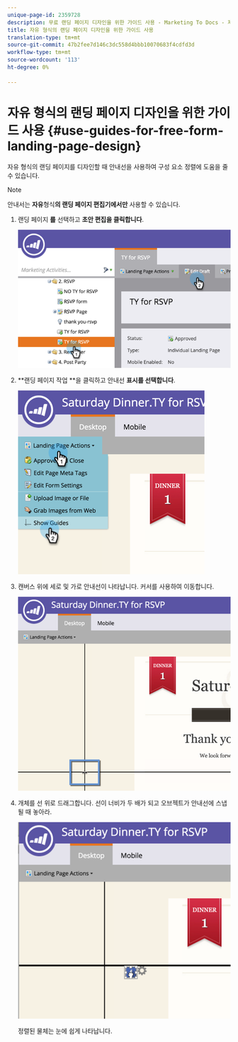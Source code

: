 ```yaml
---
unique-page-id: 2359728
description: 무료 랜딩 페이지 디자인을 위한 가이드 사용 - Marketing To Docs - 제품 설명서
title: 자유 형식의 랜딩 페이지 디자인을 위한 가이드 사용
translation-type: tm+mt
source-git-commit: 47b2fee7d146c3dc558d4bbb10070683f4cdfd3d
workflow-type: tm+mt
source-wordcount: '113'
ht-degree: 0%

---
```



# 자유 형식의 랜딩 페이지 디자인을 위한 가이드 사용 {#use-guides-for-free-form-landing-page-design}

자유 형식의 랜딩 페이지를 디자인할 때 안내선을 사용하여 구성 요소 정렬에 도움을 줄 수 있습니다.

>[!NOTE]
>
>안내서는 **자유**&#x200B;형식&#x200B;**의 랜딩 페이지 편집기에서만** 사용할 수 있습니다.

1. 랜딩 페이지 **를** 선택하고 **초안 편집을 클릭합니다**.

   ![](assets/image2015-5-20-14-3a10-3a9.png)

1. **랜딩 페이지 작업 **을 클릭하고 안내선 **표시를 선택합니다**.

   ![](assets/image2015-5-20-14-3a12-3a15.png)

1. 캔버스 위에 세로 및 가로 안내선이 나타납니다. 커서를 사용하여 이동합니다.

   ![](assets/image2015-5-20-14-3a15-3a9.png)

1. 개체를 선 위로 드래그합니다. 선이 너비가 두 배가 되고 오브젝트가 안내선에 스냅될 때 놓아라.

   ![](assets/image2015-5-20-14-3a17-3a24.png)

   정렬된 물체는 눈에 쉽게 나타납니다.

